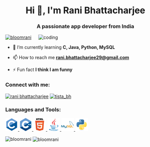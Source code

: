 <h1 align="center">Hi 👋, I'm Rani Bhattacharjee</h1>
<h3 align="center">A passionate app developer from India</h3>

<img align = "right" alt = "coding" width = "400" src = "https://imgvisuals.com/cdn/shop/products/animated-female-coder-character-402691.gif?v=1698899292"> 

<p align="left"> <a href="https://github.com/ryo-ma/github-profile-trophy"><img src="https://github-profile-trophy.vercel.app/?username=bloomrani" alt="bloomrani" /></a> </p>

- 🌱 I’m currently learning **C, Java, Python, MySQL**

- 📫 How to reach me **rani.bhattacharjee29@gmail.com**

- ⚡ Fun fact **I think I am funny**

<h3 align="left">Connect with me:</h3>
<p align="left">
<a href="https://fb.com/rani bhattacharjee" target="blank"><img align="center" src="https://raw.githubusercontent.com/rahuldkjain/github-profile-readme-generator/master/src/images/icons/Social/facebook.svg" alt="rani bhattacharjee" height="30" width="40" /></a>
<a href="https://instagram.com/tista_bh" target="blank"><img align="center" src="https://raw.githubusercontent.com/rahuldkjain/github-profile-readme-generator/master/src/images/icons/Social/instagram.svg" alt="tista_bh" height="30" width="40" /></a>
</p>

<h3 align="left">Languages and Tools:</h3>
<p align="left"> <a href="https://www.cprogramming.com/" target="_blank" rel="noreferrer"> <img src="https://raw.githubusercontent.com/devicons/devicon/master/icons/c/c-original.svg" alt="c" width="40" height="40"/> </a> <a href="https://www.w3schools.com/cpp/" target="_blank" rel="noreferrer"> <img src="https://raw.githubusercontent.com/devicons/devicon/master/icons/cplusplus/cplusplus-original.svg" alt="cplusplus" width="40" height="40"/> </a> <a href="https://www.w3.org/html/" target="_blank" rel="noreferrer"> <img src="https://raw.githubusercontent.com/devicons/devicon/master/icons/html5/html5-original-wordmark.svg" alt="html5" width="40" height="40"/> </a> <a href="https://www.java.com" target="_blank" rel="noreferrer"> <img src="https://raw.githubusercontent.com/devicons/devicon/master/icons/java/java-original.svg" alt="java" width="40" height="40"/> </a> <a href="https://www.mysql.com/" target="_blank" rel="noreferrer"> <img src="https://raw.githubusercontent.com/devicons/devicon/master/icons/mysql/mysql-original-wordmark.svg" alt="mysql" width="40" height="40"/> </a> <a href="https://www.python.org" target="_blank" rel="noreferrer"> <img src="https://raw.githubusercontent.com/devicons/devicon/master/icons/python/python-original.svg" alt="python" width="40" height="40"/> </a> </p>

<p><img align="left" src="https://github-readme-stats.vercel.app/api/top-langs?username=bloomrani&show_icons=true&locale=en&layout=compact" alt="bloomrani" /></p>

<p>&nbsp;<img align="center" src="https://github-readme-stats.vercel.app/api?username=bloomrani&show_icons=true&locale=en" alt="bloomrani" /></p>
